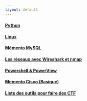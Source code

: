 ```yaml
---
layout: default
---
```


#### [Python](pages/python.md)
#### [Linux](pages/linux.md)
#### [Mémento MySQL](pages/mysql.md)
#### [Les réseaux avec Wireshark et nmap](pages/network.md)
#### [Powershell & PowerView](pages/powershell.md)
#### [Memento Cisco (Basique)](pages/cisco.md)
#### [Liste des outils pour faire des CTF](pages/tools.md)